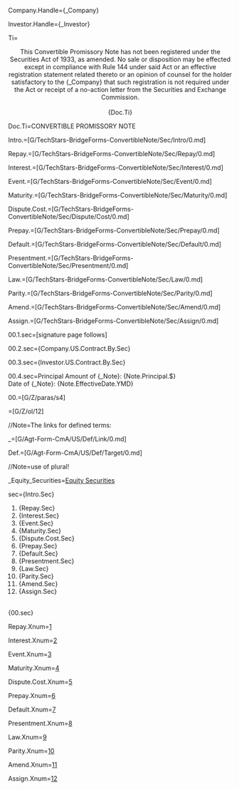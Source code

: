 Company.Handle={_Company}

Investor.Handle={_Investor}

Ti=<center><span class=warning>This Convertible Promissory Note has not been registered under the Securities Act of 1933, as amended.  No sale or disposition may be effected except in compliance with Rule 144 under said Act or an effective registration statement related thereto or an opinion of counsel for the holder satisfactory to the {_Company} that such registration is not required under the Act or receipt of a no-action letter from the Securities and Exchange Commission.</span><br><br>{Doc.Ti}</center>

Doc.Ti=CONVERTIBLE PROMISSORY NOTE

Intro.=[G/TechStars-BridgeForms-ConvertibleNote/Sec/Intro/0.md]

Repay.=[G/TechStars-BridgeForms-ConvertibleNote/Sec/Repay/0.md]

Interest.=[G/TechStars-BridgeForms-ConvertibleNote/Sec/Interest/0.md]

Event.=[G/TechStars-BridgeForms-ConvertibleNote/Sec/Event/0.md]

Maturity.=[G/TechStars-BridgeForms-ConvertibleNote/Sec/Maturity/0.md]

Dispute.Cost.=[G/TechStars-BridgeForms-ConvertibleNote/Sec/Dispute/Cost/0.md]

Prepay.=[G/TechStars-BridgeForms-ConvertibleNote/Sec/Prepay/0.md]

Default.=[G/TechStars-BridgeForms-ConvertibleNote/Sec/Default/0.md]

Presentment.=[G/TechStars-BridgeForms-ConvertibleNote/Sec/Presentment/0.md]

Law.=[G/TechStars-BridgeForms-ConvertibleNote/Sec/Law/0.md]

Parity.=[G/TechStars-BridgeForms-ConvertibleNote/Sec/Parity/0.md]

Amend.=[G/TechStars-BridgeForms-ConvertibleNote/Sec/Amend/0.md]

Assign.=[G/TechStars-BridgeForms-ConvertibleNote/Sec/Assign/0.md]

00.1.sec=[signature page follows] 

00.2.sec={Company.US.Contract.By.Sec}

00.3.sec={Investor.US.Contract.By.Sec}

00.4.sec=Principal Amount of {_Note}: {Note.Principal.$}<br>Date of {_Note}: 	{Note.EffectiveDate.YMD}

00.=[G/Z/paras/s4]

=[G/Z/ol/12]

//Note=The links for defined terms:

_=[G/Agt-Form-CmA/US/Def/Link/0.md]

Def.=[G/Agt-Form-CmA/US/Def/Target/0.md]

//Note=use of plural!

_Equity_Securities=<a href="#Def.Equity_Securities.sec"
class="definedterm">Equity Securities</a>

sec={Intro.Sec}<ol><li>{Repay.Sec}<li>{Interest.Sec}<li>{Event.Sec}<li>{Maturity.Sec}<li>{Dispute.Cost.Sec}<li>{Prepay.Sec}<li>{Default.Sec}<li>{Presentment.Sec}<li>{Law.Sec}<li>{Parity.Sec}<li>{Amend.Sec}<li>{Assign.Sec}</ol><br>{00.sec}

Repay.Xnum=<a href="#Repay.sec">1</a>

Interest.Xnum=<a href="#Interest.sec">2</a>

Event.Xnum=<a href="#Event.sec">3</a>

Maturity.Xnum=<a href="#Maturity.sec">4</a>

Dispute.Cost.Xnum=<a href="#Dispute.Cost.sec">5</a>

Prepay.Xnum=<a href="#Prepay.sec">6</a>

Default.Xnum=<a href="#Default.sec">7</a>

Presentment.Xnum=<a href="#Presentment.sec">8</a>

Law.Xnum=<a href="#Law.sec">9</a>

Parity.Xnum=<a href="#Parity.sec">10</a>

Amend.Xnum=<a href="#Amend.sec">11</a>

Assign.Xnum=<a href="#Assign.sec">12</a>
